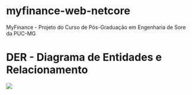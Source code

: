 # myfinance-web-netcore
MyFinance - Projeto do Curso de Pós-Graduação em Engenharia de Sore da PUC-MG

# DER - Diagrama de Entidades e Relacionamento
<img src="../myfinance-web-netcore/docs/DER.png">